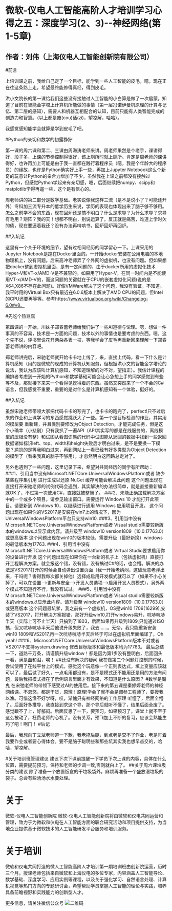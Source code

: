 # 微软-仪电人工智能高阶人才培训学习心得之五：深度学习(2、3)--神经网络(第1-5章)
## 作者：刘伟（上海仪电人工智能创新院有限公司）

#前言

上培训课之前，我给自己定了一个目标，能学到一些人工智能的皮毛，嗯，现在正在往这条路上走，希望最终能修得真经，得到皮毛。

洪小文院长的第一课给我们这些没有接触过人工智能的小白算是做了一次启蒙。知道了目前在智能金字塔上计算机所能做的事情（第一层冯诺伊曼机原理的计算与记忆、第二层的感知），需要人和机器互相配合的认知，目前只能有人类智能完成的创造力和智慧。（以上都是废(cou)话(zi)，望凉解，哈哈）。

我感觉感知能学会就算是学到皮毛了吧。

#Python的亲切和数学的初露狰狞

第一课的周六课和第二、三课由周海涛老师来讲。周老师果然是个老手，课讲得好，段子多，上课的节奏控制得很好，该上厕所时就上厕所。肯定是周老师的课讲得好，也许再加上可能是由于我一直都在践行着程序员（嗯，我是个年龄大的程序员）的缘故，也许是Python确实好上手一些，再加上Jupyter Notebook这么个新奇的玩意让Python的亲合力增加了不少。虽然我在上课之前都没有接触过Python，但感觉Python学起来有亲切感，嗯，后面继续把numpy、scipy和matplotlib学得再遛一些，这个是有信心的。

周老师讲的第二部分是数学基础。老实说像我这样三流（是不是说小了？可能还开外）专科加三流专升本的低学历生来说，学历的表现也体现出来了脑子够不够用。怎么之前学不会的东西，现在回炉还是搞不明白？什么是求导？为什么求导？求导有毛用？矩阵？我的天！想都不明白，别说运算了。反正就是痛苦，难道上学时欠的债，现在要逼着我还？没有办法再啃啃书，回炉回炉再回炉。

##入坑记

这里有一个关于环境的细节，望有过相同经历的同学留心一下。上课采用的Jupyter Notebook是跑在Docker里面的。一开始docker安装在公用电脑的本地物理机上，没有问题。后来高冲老师弄了个外网的虚拟机，也没有问题。但如果想把docker整到虚拟机里面，是有一定问题的，由于docker所用的虚拟化技术Hyper-V和VT-x/AMD-V是不兼容的。如果用了Hyper-V，在同一时间内是不能使用VT-x/AMD-V的，而这问题的关键就在于CPU的嵌套虚拟化问题(说的是X64,X86不存在此问题)。好像VMWare解决了这个问题，我没有验证，不知道。我平时用的Virtual Box只有最近在6.0.6版本上解决了AMD CPU的问题，但Intel的CPU还要再等等。参考https://www.virtualbox.org/wiki/Changelog-6.0#v8。

#先吃个热豆腐

第四课的一开始，川妹子郑春蕾老师给我们讲了一些AI道德与论理。嗯，想做一件事真的不容易，技术是一方面的问题，技术以外的事情也是要考虑的东西。嗯，这个先不说，评书里说花开两朵各表一枝，等我学会了皮毛再重新回来理解一下郑春蕾老师讲的内容吧。

郑老师讲完后，宋驰老师就开始卡卡地上线了，来，直接上代码，看一下什么是计算机感知（用的是微软的现成的计算机认知服务，但根据洪小文的智能金字塔论的说法，我认为应该叫计算机感知，不知道理解的对不对，望指正）。我估计课程的编排者考虑到一开始的Python和数学基础可能会让心急想上手的同学感觉到有些等不及，那就接下来来一个看得见摸得着的东西。虽然又突然来了一个不会的C#语言，但我感觉不重要，重要的是对什么是计算机感知有一个体验，挺好的。

##入坑记

虽然宋驰老师带领大家把代码卡卡的写完了，也卡卡的跑完了，perfect!只不过后来的作业和上课学习的东西感觉跳跃大了一些。第一个是目标检测的作业，其实用的模型要
重新建，并且类别要修改为Object Detection，才能完成任务，但是这个小确幸（小悲剧）只有我扒了一遍API（API其实写的都是在线服务的，离线模型的压根没有整）和试图从看图识熊的代码中试图能从返回的数据中找到一些返回数据诸如标识left、top、width和height失败后才明白过来，是不是要换一下模型？尴尬的是等我明白过来，再到网站上一看已经有好多类型为Object Detection的模型了（看来我真的脑子不够用），才忽然明白这回路总走对了。

另外也遇到了一些问题，这里记录下来，希望对共同经历的同学有所帮助：
###1、引用当中没有Microsoft.NETCore.UniversalWindowsPlatform或者 缺少某些程序集引用 进行生成以还原 NuGet 缓存可能会解决此问题
这个问题出现在直接打开宋驰老师的试例代码会遇到，其实解决的办法很简单，就是直接重新编译就OK了，不过第一次使用C#，直接就被整懵了。
###2、未能正确加载解决方案中的一个或多个项目。请参见输出窗口。需要运行 Windows 10 才能打开此项目。请更新到 Windows 10，以继续进行通用 Windows 应用项目开发。
这个问题出现在如果你的VS2017是安装在win7上的情况下，因为UniversalWindowsPlatform平台只支持win10.
###3、引用当中没有Microsoft.NETCore.UniversalWindowsPlatform或者 Visual studio需要较新版本的windows以显示此内容。请升级至 window10 version1809（10.0.17763.0）或更高版本
这个问题出现在win10的版本较低，需要升级（最好新换）windows的最低版本为17763.
###4、引用当中没有Microsoft.NETCore.UniversalWindowsPlatform或者 Virtual Studio要求启用你的设备进行开发
这个问题出现在如果你在一台新的机子上（包括虚拟机）直接打开工程解决方案，就会报这个错，没有错，没有搞过C#的话，也会懵。解决的办法是VS2017打开的时候会自动弹出设置页面（我一开始老纳闷，这破玩意老弹出来，干吗呢？害得我每次都关掉他）选择成启用开发模式就可以了（如果不小心关掉了，可以在设置-->更新与安全-->开发人员选项-->启用开发人员模式），另外两个模式不知道行不行，我没有试过。
###5、引用当中没有Microsoft.NETCore.UniversalWindowsPlatform或者 Visual studio需要较新版本的windows以显示此内容。请升级至 window10 version1809（10.0.17763.0）或更高版本
这个问题最坑爹，我之前有一个虚拟机，OS是win10 1709(16299),安装了VS2017，打开解决方案报错，那好升级win10,打开windows易升，吭哧吭哧半天（实际上可不止半天）只搞到了1803，后面如果再升级到1809,只能通过ISO搞，但又吭哧吭哧半天后他说升级失败了，我去......。无奈，我只能重新安装win10 1809和VS2017,再一次吭哧吭哧半天后终于可以在虚拟机里面编译了，Oh yeah!
###6、Microsoft.NETCore.UniversalWindowsPlatform版本不对或者 VS2017不支持system.drawing
修改目标版本和最低版本均为17763。
最后总结一下，道路千万条，请谨慎升级window！都是因为第1步没有整明白，后面回头一看，满是血和泪，唉！
##还没有解决的疑问
我在做第二个问题灯控制的时候，尝试使用了在线平台上的模式，感觉这个玩意像一个正则表达式，填上变量应该就可以了，最后试了好久，一点毛用都没有，是不是模式还不能用还是用的方法有问题，最后我把模式挂在了示例语言里面才有效果，不知道是什么原因？
#数学是魔鬼
在宋弛老师的带领下感受过AI的使用后。接下来的第五课是秦婷婷老师的神经网络课。不忽悠，都是干货，原理！原理!学会了就不会是调参工程师了，要授我以渔。可惜这渔不好学呀，哎，渐愧只有神经网络的工作原理
听懂了，后面全懵了。后面好多推导，我直接到求这个导，那个导后就听不懂了，结果后面全废了。感觉跟不了上，好郁闷。后面反思了一下，要预习，如果预习了，课堂上就不至于这么被动了，枉费老师的心机了。没有关系，预飞加上不断的复习，应该会熟能生巧了吧！啊门！
#后记

最后，我想向丁立斌老师道一下歉，我老拖后腿，到点老是交不了作业，老是盯着我要作业或者要心得体会。要不是脑子聪明些和那些坑其实我也想早点交的，哈哈，望凉解。

#关于培训班管理建议
建议下次下课前提醒一下学员下次上课的内容，具体在什么位置，需要提前预习，保持和老师的步调一致,否则就白上了。
##关于周六课垃圾分类的建议
除了准备一个放置饭盒的干垃圾袋外，麻烦再准备一个盛放湿垃圾的袋子。总会有些汤汤水水要处理。
# 关于
微软-仪电人工智能创新院
微软-仪电人工智能创新院将由微软和仪电共同运营和管理，致力于为微软和仪电在人工智能方面的联合研究活动和项目提供支持，为当地企业提供基于微软技术的人工智能研发平台服务和培训服务。

# 关于培训
微软和仪电共同打造的微人工智能高阶人才培训第一期培训班由创新院运营，历时三个月，授课老师包括来自微软和上海仪电的多位专家，内容涵盖人工智能导论、数学基础、深度学习、应用实例等课程，以及关于强化学习、自然语言处理、计算机视觉等热门方向的专题研讨会，希望帮助学员掌握人工智能的理论与实践，培养具备前瞻视野和实践能力的创新型人才。

更多信息，请关注微信公众号
![二维码](./image/barcode.jpg)
